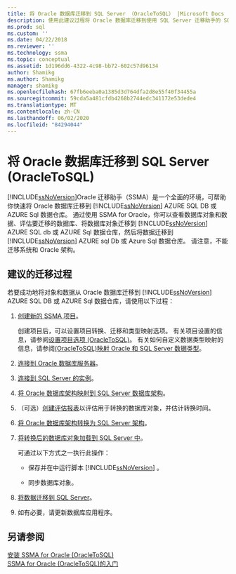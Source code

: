 ```yaml
---
title: 将 Oracle 数据库迁移到 SQL Server （OracleToSQL） |Microsoft Docs
description: 使用此建议过程将 Oracle 数据库迁移到使用 SQL Server 迁移助手的 SQL Server 或 Azure SQL 数据库（SSMA）。
ms.prod: sql
ms.custom: ''
ms.date: 04/22/2018
ms.reviewer: ''
ms.technology: ssma
ms.topic: conceptual
ms.assetid: 1d196dd6-4322-4c98-bb72-602c57d96134
author: Shamikg
ms.author: Shamikg
manager: shamikg
ms.openlocfilehash: 67fb6eeba0a1385d3d764dfa2d8e55f40f34455a
ms.sourcegitcommit: 59cda5a481cfdb4268b2744edc341172e53dede4
ms.translationtype: MT
ms.contentlocale: zh-CN
ms.lasthandoff: 06/02/2020
ms.locfileid: "84294044"
---
```

# <a name="migrating-oracle-databases-to-sql-server-oracletosql"></a>将 Oracle 数据库迁移到 SQL Server (OracleToSQL)
[!INCLUDE[ssNoVersion](../../includes/ssnoversion-md.md)]Oracle 迁移助手（SSMA）是一个全面的环境，可帮助你快速将 Oracle 数据库迁移到 [!INCLUDE[ssNoVersion](../../includes/ssnoversion-md.md)] AZURE SQL DB 或 AZURE Sql 数据仓库。 通过使用 SSMA for Oracle，你可以查看数据库对象和数据、评估要迁移的数据库、将数据库对象迁移到 [!INCLUDE[ssNoVersion](../../includes/ssnoversion-md.md)] AZURE SQL db 或 AZURE Sql 数据仓库，然后将数据迁移到 [!INCLUDE[ssNoVersion](../../includes/ssnoversion-md.md)] AZURE sql Db 或 Azure Sql 数据仓库。 请注意，不能迁移系统和 Oracle 架构。
  
## <a name="recommended-migration-process"></a>建议的迁移过程  
若要成功地将对象和数据从 Oracle 数据库迁移到 [!INCLUDE[ssNoVersion](../../includes/ssnoversion-md.md)] AZURE SQL DB 或 AZURE Sql 数据仓库，请使用以下过程：
  
1.  [创建新的 SSMA 项目](working-with-ssma-projects-oracletosql.md)。  
  
    创建项目后，可以设置项目转换、迁移和类型映射选项。 有关项目设置的信息，请参阅[设置项目选项 &#40;OracleToSQL&#41;](../../ssma/oracle/setting-project-options-oracletosql.md)。 有关如何自定义数据类型映射的信息，请参阅[&#40;OracleToSQL&#41;映射 Oracle 和 SQL Server 数据类型](../../ssma/oracle/mapping-oracle-and-sql-server-data-types-oracletosql.md)。  
  
2.  [连接到 Oracle 数据库服务器](connecting-to-oracle-database-oracletosql.md)。  
  
3.  [连接到 SQL Server 的实例](connecting-to-sql-server-oracletosql.md)。  
  
4.  [将 Oracle 数据库架构映射到 SQL Server 数据库架构](mapping-oracle-schemas-to-sql-server-schemas-oracletosql.md)。  
  
5.  （可选）[创建评估报表](assessing-oracle-schemas-for-conversion-oracletosql.md)以评估用于转换的数据库对象，并估计转换时间。  
  
6.  [将 Oracle 数据库架构转换为 SQL Server 架构](converting-oracle-schemas-oracletosql.md)。  
  
7.  [将转换后的数据库对象加载到 SQL Server 中](loading-converted-database-objects-into-sql-server-oracletosql.md)。  
  
    可通过以下方式之一执行此操作：  
  
    -   保存并在中运行脚本 [!INCLUDE[ssNoVersion](../../includes/ssnoversion-md.md)] 。  
  
    -   同步数据库对象。  
  
8.  [将数据迁移到 SQL Server](migrating-oracle-data-into-sql-server-oracletosql.md)。  
  
9. 如有必要，请更新数据库应用程序。  
  
## <a name="see-also"></a>另请参阅  
[安装 SSMA for Oracle &#40;OracleToSQL&#41;](../../ssma/oracle/installing-ssma-for-oracle-oracletosql.md)  
[SSMA for Oracle &#40;OracleToSQL&#41;的入门](../../ssma/oracle/getting-started-with-ssma-for-oracle-oracletosql.md)  
  
